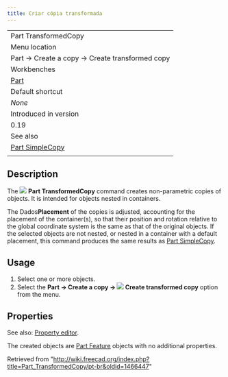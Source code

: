 ```yaml
---
title: Criar cópia transformada
---
```

|  |
| --- |
| Part TransformedCopy |
| Menu location |
| Part → Create a copy → Create transformed copy |
| Workbenches |
| [Part](/Part_Workbench "Part Workbench") |
| Default shortcut |
| *None* |
| Introduced in version |
| 0.19 |
| See also |
| [Part SimpleCopy](/Part_SimpleCopy "Part SimpleCopy") |
|  |

## Description

The ![](/images/Part_TransformedCopy.svg) **Part TransformedCopy** command creates non-parametric copies of objects. It is intended for objects nested in containers.

The Dados**Placement** of the copies is adjusted, accounting for the placement of the container(s), so that their position and rotation relative to the global coordinate system is the same as that of the original objects. If the selected objects are not nested, or nested in a container with a default placement, this command produces the same results as [Part SimpleCopy](/Part_SimpleCopy "Part SimpleCopy").

## Usage

1. Select one or more objects.
2. Select the **Part → Create a copy → ![](/images/Part_TransformedCopy.svg) Create transformed copy** option from the menu.

## Properties

See also: [Property editor](/Property_editor "Property editor").

The created objects are [Part Feature](/Part_Feature "Part Feature") objects with no additional properties.

Retrieved from "<http://wiki.freecad.org/index.php?title=Part_TransformedCopy/pt-br&oldid=1466447>"